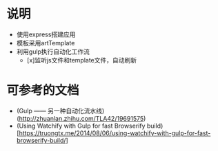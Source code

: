 # 说明
- 使用express搭建应用
- 模板采用artTemplate
- 利用gulp执行自动化工作流
	- [x]监听js文件和template文件，自动刷新

# 可参考的文档
- (Gulp —— 另一种自动化流水线)(http://zhuanlan.zhihu.com/TLA42/19691575)
- (Using Watchify with Gulp for fast Browserify build)[https://truongtx.me/2014/08/06/using-watchify-with-gulp-for-fast-browserify-build/]

